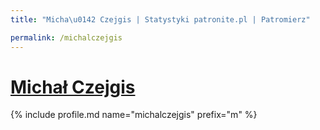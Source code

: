 ```yaml
---
title: "Micha\u0142 Czejgis | Statystyki patronite.pl | Patromierz"

permalink: /michalczejgis
---
```


# [Michał Czejgis](https://patronite.pl/michalczejgis)

{% include profile.md name="michalczejgis" prefix="m" %}
